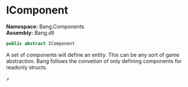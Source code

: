 # IComponent

**Namespace:** Bang.Components \
**Assembly:** Bang.dll

```csharp
public abstract IComponent
```

A set of components will define an entity. This can be any sort of game abstraction.
            Bang follows the convetion of only defining components for readonly structs.



⚡